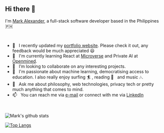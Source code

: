 ## Hi there 👋<br> 
I'm [Mark Alexander](https://m15e.me), a full-stack software developer based in the Philippines 
🇵🇭 

<br>

- 🔭 &nbsp; I recently updated my [portfolio website](https://m15e.me). Please check it out, any feedback would be much appreciated 😃
- 🌱 &nbsp; I'm currently learning React at [Microverse](https://www.microverse.org/) and Private AI at [Openmined](https://courses.openmined.org/).
- 👯 &nbsp; I’m looking to collaborate on any interesting projects. 
- 🤔 &nbsp; I'm passionate about machine learning, democratising access to education. I also really enjoy surfing 🏄&nbsp;, reading 📖 &nbsp; and music 🎶. 
- 💬 &nbsp; Ask me about philosophy, web technologies, privacy tech or pretty much anything that comes to mind.
- 📫 &nbsp; You can reach me via [e-mail](mailto://mark.a.rode@gmail.com) or connect with me via [LinkedIn](https://linkedin.com/in/m15e)

<br>

![Mark's github stats](https://github-readme-stats.vercel.app/api?username=m15e&show_icons=true&theme=react)

[![Top Langs](https://github-readme-stats.vercel.app/api/top-langs/?username=m15e&layout=compact&theme=react)](https://github.com/anuraghazra/github-readme-stats)



